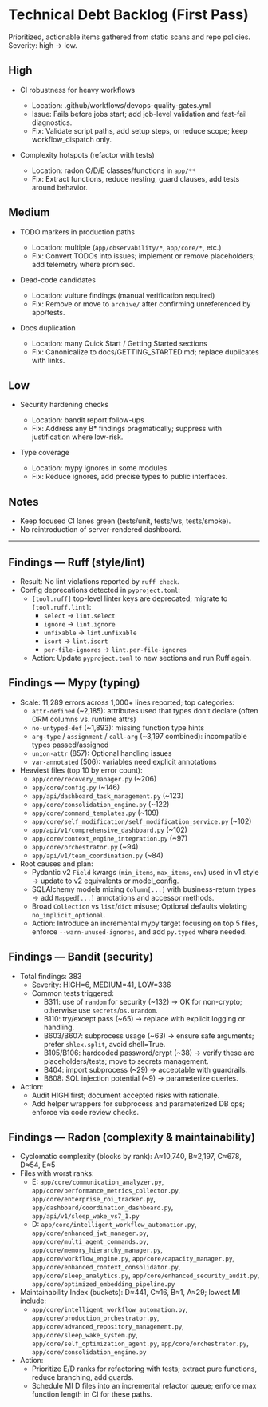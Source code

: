 # Technical Debt Backlog (First Pass)

Prioritized, actionable items gathered from static scans and repo policies. Severity: high → low.

## High
- CI robustness for heavy workflows
  - Location: .github/workflows/devops-quality-gates.yml
  - Issue: Fails before jobs start; add job-level validation and fast-fail diagnostics.
  - Fix: Validate script paths, add setup steps, or reduce scope; keep workflow_dispatch only.

- Complexity hotspots (refactor with tests)
  - Location: radon C/D/E classes/functions in `app/**`
  - Fix: Extract functions, reduce nesting, guard clauses, add tests around behavior.

## Medium
- TODO markers in production paths
  - Location: multiple (`app/observability/*`, `app/core/*`, etc.)
  - Fix: Convert TODOs into issues; implement or remove placeholders; add telemetry where promised.

- Dead-code candidates
  - Location: vulture findings (manual verification required)
  - Fix: Remove or move to `archive/` after confirming unreferenced by app/tests.

- Docs duplication
  - Location: many Quick Start / Getting Started sections
  - Fix: Canonicalize to docs/GETTING_STARTED.md; replace duplicates with links.

## Low
- Security hardening checks
  - Location: bandit report follow-ups
  - Fix: Address any B* findings pragmatically; suppress with justification where low-risk.

- Type coverage
  - Location: mypy ignores in some modules
  - Fix: Reduce ignores, add precise types to public interfaces.

## Notes
- Keep focused CI lanes green (tests/unit, tests/ws, tests/smoke).
- No reintroduction of server-rendered dashboard.

---

## Findings — Ruff (style/lint)

- Result: No lint violations reported by `ruff check`.
- Config deprecations detected in `pyproject.toml`:
  - `[tool.ruff]` top-level linter keys are deprecated; migrate to `[tool.ruff.lint]`:
    - `select` -> `lint.select`
    - `ignore` -> `lint.ignore`
    - `unfixable` -> `lint.unfixable`
    - `isort` -> `lint.isort`
    - `per-file-ignores` -> `lint.per-file-ignores`
  - Action: Update `pyproject.toml` to new sections and run Ruff again.

## Findings — Mypy (typing)

- Scale: 11,289 errors across 1,000+ lines reported; top categories:
  - `attr-defined` (~2,185): attributes used that types don’t declare (often ORM columns vs. runtime attrs)
  - `no-untyped-def` (~1,893): missing function type hints
  - `arg-type` / `assignment` / `call-arg` (~3,197 combined): incompatible types passed/assigned
  - `union-attr` (857): Optional handling issues
  - `var-annotated` (506): variables need explicit annotations
- Heaviest files (top 10 by error count):
  - `app/core/recovery_manager.py` (~206)
  - `app/core/config.py` (~146)
  - `app/api/dashboard_task_management.py` (~123)
  - `app/core/consolidation_engine.py` (~122)
  - `app/core/command_templates.py` (~109)
  - `app/core/self_modification/self_modification_service.py` (~102)
  - `app/api/v1/comprehensive_dashboard.py` (~102)
  - `app/core/context_engine_integration.py` (~97)
  - `app/core/orchestrator.py` (~94)
  - `app/api/v1/team_coordination.py` (~84)
- Root causes and plan:
  - Pydantic v2 `Field` kwargs (`min_items`, `max_items`, `env`) used in v1 style → update to v2 equivalents or model_config.
  - SQLAlchemy models mixing `Column[...]` with business-return types → add `Mapped[...]` annotations and accessor methods.
  - Broad `Collection` vs `list`/`dict` misuse; Optional defaults violating `no_implicit_optional`.
  - Action: Introduce an incremental mypy target focusing on top 5 files, enforce `--warn-unused-ignores`, and add `py.typed` where needed.

## Findings — Bandit (security)

- Total findings: 383
  - Severity: HIGH=6, MEDIUM=41, LOW=336
  - Common tests triggered:
    - B311: use of `random` for security (~132) → OK for non-crypto; otherwise use `secrets`/`os.urandom`.
    - B110: try/except pass (~65) → replace with explicit logging or handling.
    - B603/B607: subprocess usage (~63) → ensure safe arguments; prefer `shlex.split`, avoid shell=True.
    - B105/B106: hardcoded password/crypt (~38) → verify these are placeholders/tests; move to secrets management.
    - B404: import subprocess (~29) → acceptable with guardrails.
    - B608: SQL injection potential (~9) → parameterize queries.
- Action:
  - Audit HIGH first; document accepted risks with rationale.
  - Add helper wrappers for subprocess and parameterized DB ops; enforce via code review checks.

## Findings — Radon (complexity & maintainability)

- Cyclomatic complexity (blocks by rank): A≈10,740, B≈2,197, C≈678, D≈54, E≈5
- Files with worst ranks:
  - E: `app/core/communication_analyzer.py`, `app/core/performance_metrics_collector.py`, `app/core/enterprise_roi_tracker.py`, `app/dashboard/coordination_dashboard.py`, `app/api/v1/sleep_wake_vs7_1.py`
  - D: `app/core/intelligent_workflow_automation.py`, `app/core/enhanced_jwt_manager.py`, `app/core/multi_agent_commands.py`, `app/core/memory_hierarchy_manager.py`, `app/core/workflow_engine.py`, `app/core/capacity_manager.py`, `app/core/enhanced_context_consolidator.py`, `app/core/sleep_analytics.py`, `app/core/enhanced_security_audit.py`, `app/core/optimized_embedding_pipeline.py`
- Maintainability Index (buckets): D≈441, C≈16, B≈1, A≈29; lowest MI include:
  - `app/core/intelligent_workflow_automation.py`, `app/core/production_orchestrator.py`, `app/core/advanced_repository_management.py`, `app/core/sleep_wake_system.py`, `app/core/self_optimization_agent.py`, `app/core/orchestrator.py`, `app/core/consolidation_engine.py`
- Action:
  - Prioritize E/D ranks for refactoring with tests; extract pure functions, reduce branching, add guards.
  - Schedule MI D files into an incremental refactor queue; enforce max function length in CI for these paths.
